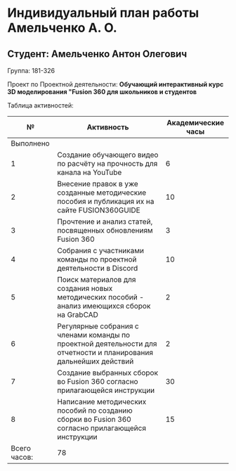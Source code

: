 # **Индивидуальный план работы Амельченко А. О.**

Студент: Амельченко Антон Олегович
-
Группа: 181-326

Проект по Проектной деятельности: **Обучающий интерактивный курс 3D моделирования "Fusion 360 для школьников и студентов**

Таблица активностей:

| № | Активность | Академические часы |
| --- | --- | --- |
| Выполнено |
| 1 | Создание обучающего видео по расчёту на прочность для канала на YouTube | 6 |
| 2 | Внесение правок в уже созданные методические пособия и публикация их на сайте FUSION360GUIDE | 10 |
| 3 | Прочтение и анализ статей, посвященных обновлениям Fusion 360 | 3 |
| 4 | Собрания с участниками команды по проектной деятельности в Discord | 10 |
| 5 | Поиск материалов для создания новых методических пособий - анализ имеющихся сборок на GrabCAD | 2 |
| 6 | Регулярные собрания с членами команды по проектной деятельности для отчетности и планирования дальнейших действий | 2 |
| 7 | Создание выбранных сборок во Fusion 360 согласно прилагающейся инструкции | 30 |
| 8 | Написание методических пособий по созданию сборки во Fusion 360 согласно прилагающейся инструкции | 15 | 
| Всего часов: | 78 |
